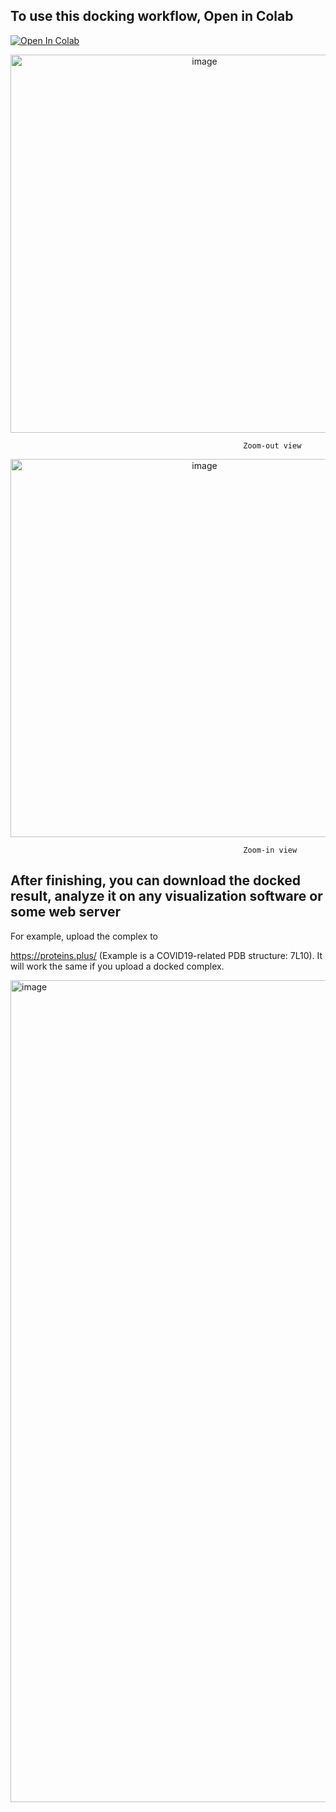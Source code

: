 

## To use this docking workflow, Open in Colab

[![Open In Colab](https://colab.research.google.com/assets/colab-badge.svg)](https://colab.research.google.com/github/quantaosun/Free_Induced_Fit_Docking/blob/main/Free_Cloud_Docking.ipynb)

<p align="center">
  <img width="605" alt="image" src="https://user-images.githubusercontent.com/75652473/215692221-2caa0ab1-dc20-460a-9344-48643132e3ed.png">
</p>

                                                        Zoom-out view

<p align="center">
  <img width="605" alt="image" src="https://user-images.githubusercontent.com/75652473/215692300-d2b57c08-dc82-4d93-9c37-356f26ce94cd.png">
</p>

                                                        Zoom-in view

## After finishing, you can download the docked result, analyze it on any visualization software or some web server

For example, upload the complex to 

https://proteins.plus/ (Example is a COVID19-related PDB structure: 7L10). It will work the same if you upload a docked complex.

<img width="1315" alt="image" src="https://user-images.githubusercontent.com/75652473/215712074-4ee2deaa-9955-4160-8314-bc6f386dcb48.png">








